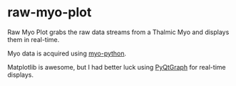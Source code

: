 # raw-myo-plot
Raw Myo Plot grabs the raw data streams from a Thalmic Myo and displays them in real-time.

Myo data is acquired using [myo-python](https://github.com/NiklasRosenstein/myo-python).

Matplotlib is awesome, but I had better luck using [PyQtGraph](http://www.pyqtgraph.org/) for real-time displays.
